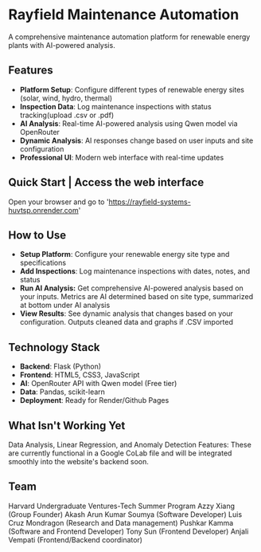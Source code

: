 # Rayfield Maintenance Automation
A comprehensive maintenance automation platform for renewable energy plants with AI-powered analysis.

## Features
- **Platform Setup**: Configure different types of renewable energy sites (solar, wind, hydro, thermal)
- **Inspection Data**: Log maintenance inspections with status tracking(upload .csv or .pdf)
- **AI Analysis**: Real-time AI-powered analysis using Qwen model via OpenRouter
- **Dynamic Analysis**: AI responses change based on user inputs and site configuration
- **Professional UI**: Modern web interface with real-time updates

## Quick Start | Access the web interface
Open your browser and go to 'https://rayfield-systems-huvtsp.onrender.com'

## How to Use
- **Setup Platform**: Configure your renewable energy site type and specifications
- **Add Inspections**: Log maintenance inspections with dates, notes, and status
- **Run AI Analysis:** Get comprehensive AI-powered analysis based on your inputs. Metrics are AI determined based on site type, summarized at bottom under AI analysis
- **View Results**: See dynamic analysis that changes based on your configuration. Outputs cleaned data and graphs if .CSV imported

## Technology Stack
- **Backend**: Flask (Python)
- **Frontend**: HTML5, CSS3, JavaScript
- **AI**: OpenRouter API with Qwen model (Free tier)
- **Data**: Pandas, scikit-learn
- **Deployment**: Ready for Render/Github Pages

## What Isn't Working Yet
Data Analysis, Linear Regression, and Anomaly Detection Features: These are currently functional in a Google CoLab file and will be integrated smoothly into the website's backend soon.

## Team
Harvard Undergraduate Ventures-Tech Summer Program
Azzy Xiang (Group Founder)
Akash Arun Kumar Soumya (Software Developer)
Luis Cruz Mondragon (Research and Data management)
Pushkar Kamma (Software and Frontend Developer)
Tony Sun (Frontend Developer)
Anjali Vempati (Frontend/Backend coordinator)
